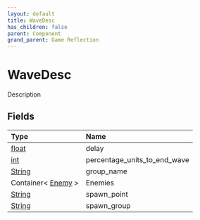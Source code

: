 ```yaml
---
layout: default
title: WaveDesc
has_children: false
parent: Component
grand_parent: Game Reflection
---
```

# WaveDesc
Description 

## Fields

| Type | Name |
|:----------|:--------------|
| [float](/riftbreaker-wiki/docs/game-reflection/components/float/) | delay |
| [int](/riftbreaker-wiki/docs/game-reflection/enums/int/) | percentage_units_to_end_wave |
| [String](/riftbreaker-wiki/docs/game-reflection/components/string/) | group_name |
| Container< [Enemy](/riftbreaker-wiki/docs/game-reflection/classes/enemy/) > | Enemies |
| [String](/riftbreaker-wiki/docs/game-reflection/components/string/) | spawn_point |
| [String](/riftbreaker-wiki/docs/game-reflection/components/string/) | spawn_group |

